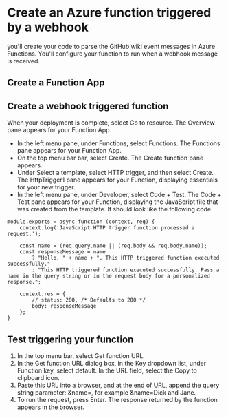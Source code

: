 # Create an Azure function triggered by a webhook
you'll create your code to parse the GitHub wiki event messages in Azure Functions. You'll configure your function to run when a webhook message is received.
## Create a Function App

## Create a webhook triggered function
When your deployment is complete, select Go to resource. The Overview pane appears for your Function App.

- In the left menu pane, under Functions, select Functions. The Functions pane appears for your Function App.
- On the top menu bar bar, select Create. The Create function pane appears.
- Under Select a template, select HTTP trigger, and then select Create. The HttpTrigger1 pane appears for your Function, displaying essentials for your new trigger.
- In the left menu pane, under Developer, select Code + Test. The Code + Test pane appears for your Function, displaying the JavaScript file that was created from the template. It should look like the following code.
```
module.exports = async function (context, req) {
    context.log('JavaScript HTTP trigger function processed a request.');

    const name = (req.query.name || (req.body && req.body.name));
    const responseMessage = name
        ? "Hello, " + name + ". This HTTP triggered function executed successfully."
        : "This HTTP triggered function executed successfully. Pass a name in the query string or in the request body for a personalized response.";

    context.res = {
        // status: 200, /* Defaults to 200 */
        body: responseMessage
    };
}
```

## Test triggering your function
1. In the top menu bar, select Get function URL.
2. In the Get function URL dialog box, in the Key dropdown list, under Function key, select default. In the URL field, select the Copy to clipboard icon.
3. Paste this URL into a browser, and at the end of URL, append the query string parameter: &name=<yourname>, for example &name=Dick and Jane.
4. To run the request, press Enter. The response returned by the function appears in the browser.